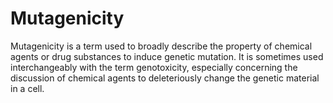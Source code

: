 # Mutagenicity
Mutagenicity is a term used to broadly describe the property of chemical agents or drug substances to induce genetic mutation. It is sometimes used interchangeably with the term genotoxicity, especially concerning the discussion of chemical agents to deleteriously change the genetic material in a cell.
